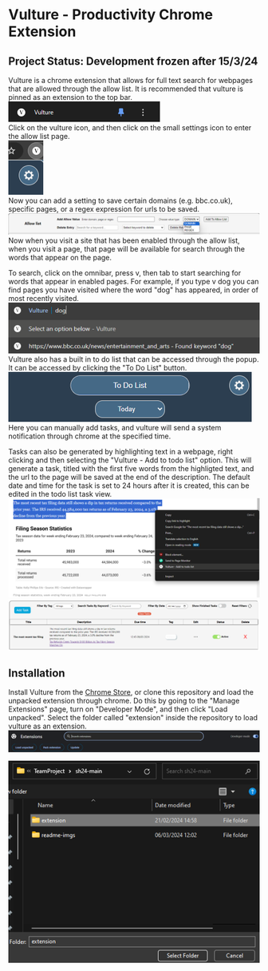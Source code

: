 # Vulture - Productivity Chrome Extension

## Project Status: Development frozen after 15/3/24

Vulture is a chrome extension that allows for full text search for webpages that are allowed through the allow list.
It is recommended that vulture is pinned as an extension to the top bar.  
![pin](readme-imgs/pin.png)  
Click on the vulture icon, and then click on the small settings icon to enter the allow list page.  
![settings](readme-imgs/settings.png)  
Now you can add a setting to save certain domains (e.g. bbc.co.uk), specific pages, or a regex expression for urls to be saved.  
![allowlist](readme-imgs/allowlist.png)  
Now when you visit a site that has been enabled through the allow list, when you visit a page, that page will be available for search through the words that appear on the page.

To search, click on the omnibar, press v, then tab to start searching for words that appear in enabled pages. For example, if you type v <tab> dog you can find pages you have visited where the word "dog" has appeared, in order of most recently visited.  
![dog](readme-imgs/dog.png)  
Vulture also has a built in to do list that can be accessed through the popup. It can be accessed by clicking the "To Do List" button.  
![todolistbtn](readme-imgs/todobtn.png)  
Here you can manually add tasks, and vulture will send a system notification through chrome at the specified time.

Tasks can also be generated by highlighting text in a webpage, right clicking and then selecting the "Vulture - Add to todo list" option. This will generate a task, titled with the first five words from the highligted text, and the url to the page will be saved at the end of the description. The default date and time for the task is set to 24 hours after it is created, this can be edited in the todo list task view.  
![addtask1](readme-imgs/addtask1.png)  
![addtask2](readme-imgs/addtask2.png)  
## Installation
Install Vulture from the [Chrome Store](https://chromewebstore.google.com/detail/vulture/pngfonmbgcklngjlfmifknpegcfbimbo), or clone this repository and load the unpacked extension through chrome.
Do this by going to the "Manage Extensions" page, turn on "Developer Mode", and then click "Load unpacked". Select the folder called "extension" inside the repository to load vulture as an extension.
![developermode](readme-imgs/devmode.png)  

![select extenstion](readme-imgs/selext.png)  

